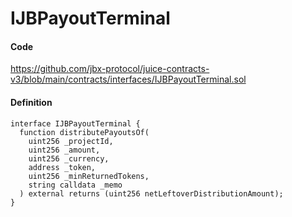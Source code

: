 # IJBPayoutTerminal

#### Code

https://github.com/jbx-protocol/juice-contracts-v3/blob/main/contracts/interfaces/IJBPayoutTerminal.sol

#### Definition

```
interface IJBPayoutTerminal {
  function distributePayoutsOf(
    uint256 _projectId,
    uint256 _amount,
    uint256 _currency,
    address _token,
    uint256 _minReturnedTokens,
    string calldata _memo
  ) external returns (uint256 netLeftoverDistributionAmount);
}
```
